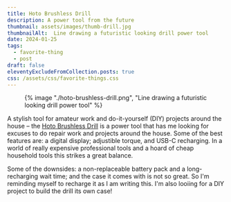 ```yaml
---
title: Hoto Brushless Drill
description: A power tool from the future
thumbnail: assets/images/thumb-drill.jpg
thumbnailAlt:  Line drawing a futuristic looking drill power tool
date: 2024-01-25
tags:
  - favorite-thing
  - post
draft: false
eleventyExcludeFromCollection.posts: true
css: /assets/css/favorite-things.css
---
```

 <figure class="sketch">
  {% image "./hoto-brushless-drill.png", "Line drawing a futuristic looking drill power tool" %}
<figcaption></figcaption>
</figure>

A stylish tool for amateur work and do-it-yourself (DIY) projects around the house – the [Hoto Brushless Drill](https://hototools.com/products/hoto-12v-brushless-drill) is a power tool that has me looking for excuses to do repair work and projects around the house. Some of the best features are: a digital display; adjustible torque, and USB-C recharging. In a world of really expensive professional tools and a hoard of cheap household tools this strikes a great balance. 

Some of the downsides: a non-replaceable battery pack and a long-recharging wait time; and the case it comes with is not so great. So I'm reminding myself to recharge it as I am writing this. I'm also looiing for a DIY project to build the drill its own case!
